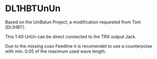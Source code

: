 # DL1HBTUnUn

Based on the UniBalun Project, a modification requested from Tom (DL1HBT).

This 1:49 UnUn can be direct connected to the TRX output Jack. 

Due to the missing coax Feedline it is recomendet to use a counterpoise with min. 0.05 of the maximum used wave length. 
